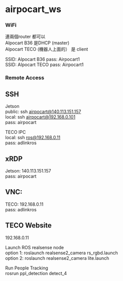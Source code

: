 # airpocart_ws

<!-- SETUP -->
### WiFi <br>
連兩個router 都可以<br>
AIpocart B36 是DHCP (master)<br>
AIpocart TECO (機器人上面的） 是 client<br>

SSID: AIpocart B36   pass: Airpocart1<br>
SSID: AIpocart TECO pass: Airpocart1<br>

### Remote Access<br>

## SSH
Jetson<br>
public: ssh airpocart@140.113.151.157<br>
local: ssh airpocart@192.168.0.101<br>
pass: airpocart<br>

TECO IPC<br>
local: ssh ros@192.168.0.11<br>
pass: adlinkros<br>


## xRDP<br>
Jetson: 140.113.151.157<br>
pass: airpocart<br>

## VNC:<br>
TECO: 192.168.0.11<br>
pass: adlinkros<br>

## TECO Website<br>
192.168.0.11<br>




Launch ROS realsense node<br>
option 1: roslaunch realsense2_camera rs_rgbd.launch<br>
option 2: roslaunch realsense2_camera lite.launch<br>

Run People Tracking<br>
rosrun ppl_detection detect_4<br>

